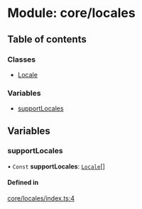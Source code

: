 # Module: core/locales

## Table of contents

### Classes

- [Locale](../classes/core_locales.Locale.md)

### Variables

- [supportLocales](core_locales.md#supportlocales)

## Variables

### <a id="supportlocales" name="supportlocales"></a> supportLocales

• `Const` **supportLocales**: [`Locale`](../classes/core_locales.Locale.md)[]

#### Defined in

[core/locales/index.ts:4](https://github.com/brickdoc/brickdoc/blob/master/apps/server-api/src/core/locales/index.ts#L4)
